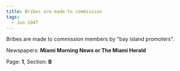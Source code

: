 ```yaml
---  
title: Bribes are made to commission  
tags:  
  - Jun 1947  
---  
```

  
Bribes are made to commission members by "bay island promoters".  
  
Newspapers: **Miami Morning News or The Miami Herald**  
  
Page: **1**, Section: **B** 
